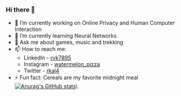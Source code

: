 ### Hi there 👋

- 🔭 I’m currently working on Online Privacy and Human Computer Interaction
- 🌱 I’m currently learning Neural Networks
- 💬 Ask me about games, music and trekking
- 📫 How to reach me: 
  - LinkedIn - [rvk7895](https://www.linkedin.com/in/rvk7895/) 
  - Instagram - [watermelon_pizza](https://www.instagram.com/_watermelon_pizza_/)
  - Twitter - [rkal4](https://twitter.com/rkal4)
- ⚡ Fun fact: Cereals are my favorite midnight meal  
[![Anurag's GitHub stats](https://github-readme-stats.vercel.app/api?username=rvk7895&show_icons=true&theme=radical)](https://github.com/anuraghazra/github-readme-stats)\
